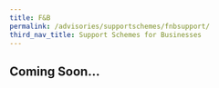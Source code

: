 ```yaml
---
title: F&B
permalink: /advisories/supportschemes/fnbsupport/
third_nav_title: Support Schemes for Businesses
---
```


## **Coming Soon...**

